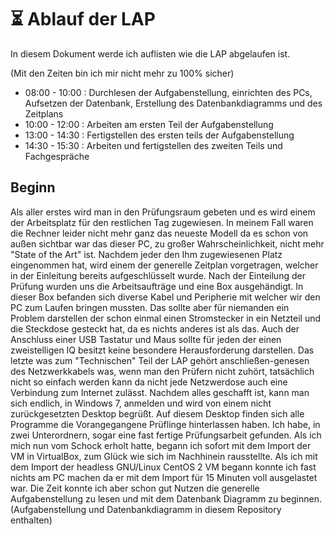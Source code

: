 # :hourglass_flowing_sand: Ablauf der LAP

In diesem Dokument werde ich auflisten wie die LAP abgelaufen ist.

(Mit den Zeiten bin ich mir nicht mehr zu 100% sicher)
- 08:00 - 10:00 : Durchlesen der Aufgabenstellung, einrichten des PCs, Aufsetzen der Datenbank, Erstellung des Datenbankdiagramms und des Zeitplans
- 10:00 - 12:00 : Arbeiten am ersten Teil der Aufgabenstellung
- 13:00 - 14:30 : Fertigstellen des ersten teils der Aufgabenstellung
- 14:30 - 15:30 : Arbeiten und fertigstellen des zweiten Teils und Fachgespräche

## Beginn

Als aller erstes wird man in den Prüfungsraum gebeten und es wird einem der Arbeitsplatz für den restlichen Tag zugewiesen. In meinem Fall waren die Rechner leider nicht mehr ganz das neueste Modell da es schon von außen sichtbar war das dieser PC, zu großer Wahrscheinlichkeit, nicht mehr "State of the Art" ist. Nachdem jeder den Ihm zugewiesenen Platz eingenommen hat, wird einem der generelle Zeitplan vorgetragen, welcher in der Einleitung bereits aufgeschlüsselt wurde. Nach der Einteilung der Prüfung wurden uns die Arbeitsaufträge und eine Box ausgehändigt. In dieser Box befanden sich diverse Kabel und Peripherie mit welcher wir den PC zum Laufen bringen mussten. Das sollte aber für niemanden ein Problem darstellen der schon einmal einen Stromstecker in ein Netzteil und die Steckdose gesteckt hat, da es nichts anderes ist als das. Auch der Anschluss einer USB Tastatur und Maus sollte für jeden der einen zweistelligen IQ besitzt keine besondere Herausforderung darstellen. Das letzte was zum "Technischen" Teil der LAP gehört anschließen-genesen des Netzwerkkabels was, wenn man den Prüfern nicht zuhört, tatsächlich nicht so einfach werden kann da nicht jede Netzwerdose auch eine Verbindung zum Internet zulässt. Nachdem alles geschafft ist, kann man sich endlich, in Windows 7, anmelden und wird von einem nicht zurückgesetzten Desktop begrüßt. Auf diesem Desktop finden sich alle Programme die Vorangegangene Prüflinge hinterlassen haben. Ich habe, in zwei Unterordnern, sogar eine fast fertige Prüfungsarbeit gefunden. Als ich mich nun vom Schock erholt hatte, begann ich sofort mit dem Import der VM in VirtualBox, zum Glück wie sich im Nachhinein rausstellte. Als ich mit dem Import der headless GNU/Linux CentOS 2 VM begann konnte ich fast nichts am PC machen da er mit dem Import für 15 Minuten voll ausgelastet war. Die Zeit konnte ich aber schon gut Nutzen die generelle Aufgabenstellung zu lesen und mit dem Datenbank Diagramm zu beginnen.(Aufgabenstellung und Datenbankdiagramm in diesem Repository enthalten)


